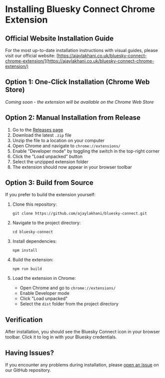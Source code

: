 # Installing Bluesky Connect Chrome Extension

## Official Website Installation Guide

For the most up-to-date installation instructions with visual guides, please visit our official website:
[https://ajaylakhani.co.uk/bluesky-connect-chrome-extension/](https://ajaylakhani.co.uk/bluesky-connect-chrome-extension/)

## Option 1: One-Click Installation (Chrome Web Store)
*Coming soon - the extension will be available on the Chrome Web Store*

## Option 2: Manual Installation from Release

1. Go to the [Releases page](https://github.com/ajaylakhani/bluesky-connect/releases)
2. Download the latest `.zip` file 
3. Unzip the file to a location on your computer
4. Open Chrome and navigate to `chrome://extensions/`
5. Enable "Developer mode" by toggling the switch in the top-right corner
6. Click the "Load unpacked" button
7. Select the unzipped extension folder
8. The extension should now appear in your browser toolbar

## Option 3: Build from Source

If you prefer to build the extension yourself:

1. Clone this repository:
   ```
   git clone https://github.com/ajaylakhani/bluesky-connect.git
   ```

2. Navigate to the project directory:
   ```
   cd bluesky-connect
   ```

3. Install dependencies:
   ```
   npm install
   ```

4. Build the extension:
   ```
   npm run build
   ```

5. Load the extension in Chrome:
   - Open Chrome and go to `chrome://extensions/`
   - Enable Developer mode
   - Click "Load unpacked"
   - Select the `dist` folder from the project directory

## Verification

After installation, you should see the Bluesky Connect icon in your browser toolbar. Click it to log in with your Bluesky credentials.

## Having Issues?

If you encounter any problems during installation, please [open an issue](https://github.com/ajaylakhani/bluesky-connect/issues) on our GitHub repository.
